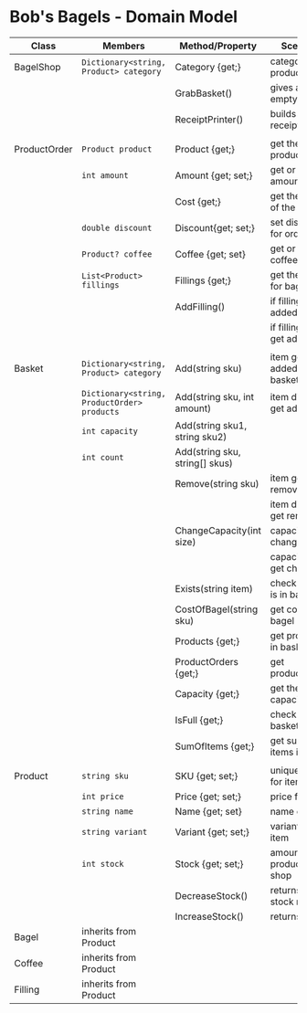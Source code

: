 # Bob's Bagels - Domain Model

| Class           | Members                 | Method/Property             | Scenario                  | Output     |
|-----------------|-------------------------|-----------------------------|---------------------------|------------|
| BagelShop       | `Dictionary<string, Product> category`| Category {get;}  | category of products      | Dictionary |
|                 |							| GrabBasket()                | gives an empty basket     | Basket     |
|                 |                         | ReceiptPrinter()            | builds a receipt          | StringBuilder|
|                 |                         |                             |                           |            |
| ProductOrder    | `Product product`       | Product {get;}              | get the product           | Product    |
|                 | `int amount`            | Amount {get; set;}          | get or set the amount     | int        |
|                 |                         | Cost {get;}                 | get the cost of the order | double     |
|                 | `double discount`       | Discount{get; set;}         | set discount for order    | nothing    |
|                 | `Product? coffee`       | Coffee {get; set}           | get or set the coffee     |            |
|                 | `List<Product> fillings`| Fillings {get;}             | get the fillings for bagel| list       |
|                 |                         | AddFilling()                | if filling got added      | true       |
|                 |                         |                             | if filling didnt get added| false      |
|                 |                         |                             |                           |            |
| Basket          | `Dictionary<string, Product> category`| Add(string sku)             | item got added to basket  | true       |
|				  | `Dictionary<string, ProductOrder> products`| Add(string sku, int amount) | item did not get added    | false      |
|                 | `int capacity`          | Add(string sku1, string sku2) |                         |            |
|                 | `int count`             | Add(string sku, string[] skus) |                        |            |
|                 |		                    | Remove(string sku)          | item got removed          | true       |
|                 |                         |                             | item did not get removed  | false      |
|                 |                         | ChangeCapacity(int size)    | capacity got changed      | true       |
|                 |                         |                             | capacity didnt get changed| false      |
|                 |                         | Exists(string item)         | check if item is in basket| bool       |
|                 |                         | CostOfBagel(string sku)     | get cost of a bagel       | double     |
|                 |                         | Products {get;}             | get products in basket    | list       |
|                 |                         | ProductOrders {get;}        | get productorders         | dict       |
|                 |                         | Capacity {get;}             | get the capacity          | int        |
|                 |                         | IsFull {get;}               | check if basket is full   | bool       |
|                 |                         | SumOfItems {get;}           | get sum of items in cost  | double     |
|                 |                         |                             |                           |            |
| Product         | `string sku`            | SKU {get; set;}             | unique SKU for item       | string     |
|                 | `int price`             | Price {get; set;}           | price for item            | int        |
|                 | `string name`           | Name {get; set}             | name of item              | string     |
|                 | `string variant`        | Variant {get; set;}         | variant of item           | string     |
|                 | `int stock`             | Stock {get; set;}           | amount of product in shop | int        |
|                 |                         | DecreaseStock()             | returns true if stock not 0 | bool     |
|                 |                         | IncreaseStock()             | returns true              | bool       |
| Bagel           | inherits from Product   |                             |                           |            |
| Coffee          | inherits from Product   |                             |                           |            |
| Filling         | inherits from Product   |                             |                           |            |